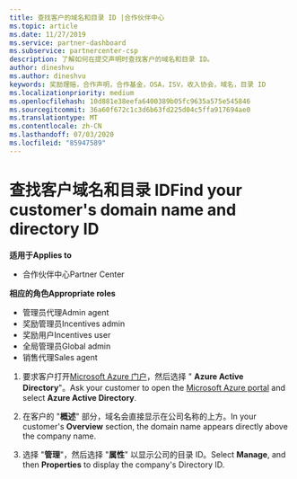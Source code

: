 ```yaml
---
title: 查找客户的域名和目录 ID |合作伙伴中心
ms.topic: article
ms.date: 11/27/2019
ms.service: partner-dashboard
ms.subservice: partnercenter-csp
description: 了解如何在提交声明时查找客户的域名和目录 ID。
author: dineshvu
ms.author: dineshvu
keywords: 奖励理赔，合作声明，合作基金，OSA，ISV，收入协会，域名，目录 ID
ms.localizationpriority: medium
ms.openlocfilehash: 10d881e38eefa6400389b05fc9635a575e545846
ms.sourcegitcommit: 36a60f672c1c3d6b63fd225d04c5ffa917694ae0
ms.translationtype: MT
ms.contentlocale: zh-CN
ms.lasthandoff: 07/03/2020
ms.locfileid: "85947589"
---
```

# <a name="find-your-customers-domain-name-and-directory-id"></a><span data-ttu-id="74361-104">查找客户域名和目录 ID</span><span class="sxs-lookup"><span data-stu-id="74361-104">Find your customer's domain name and directory ID</span></span>

<span data-ttu-id="74361-105">**适用于**</span><span class="sxs-lookup"><span data-stu-id="74361-105">**Applies to**</span></span>

- <span data-ttu-id="74361-106">合作伙伴中心</span><span class="sxs-lookup"><span data-stu-id="74361-106">Partner Center</span></span>

<span data-ttu-id="74361-107">**相应的角色**</span><span class="sxs-lookup"><span data-stu-id="74361-107">**Appropriate roles**</span></span>

- <span data-ttu-id="74361-108">管理员代理</span><span class="sxs-lookup"><span data-stu-id="74361-108">Admin agent</span></span>
- <span data-ttu-id="74361-109">奖励管理员</span><span class="sxs-lookup"><span data-stu-id="74361-109">Incentives admin</span></span>
- <span data-ttu-id="74361-110">奖励用户</span><span class="sxs-lookup"><span data-stu-id="74361-110">Incentives user</span></span>
- <span data-ttu-id="74361-111">全局管理员</span><span class="sxs-lookup"><span data-stu-id="74361-111">Global admin</span></span>
- <span data-ttu-id="74361-112">销售代理</span><span class="sxs-lookup"><span data-stu-id="74361-112">Sales agent</span></span>

1.  <span data-ttu-id="74361-113">要求客户打开[Microsoft Azure 门户](https://ms.portal.azure.com/#home)，然后选择 " **Azure Active Directory**"。</span><span class="sxs-lookup"><span data-stu-id="74361-113">Ask your customer to open the [Microsoft Azure portal](https://ms.portal.azure.com/#home) and select **Azure Active Directory**.</span></span> 

2.  <span data-ttu-id="74361-114">在客户的 "**概述**" 部分，域名会直接显示在公司名称的上方。</span><span class="sxs-lookup"><span data-stu-id="74361-114">In your customer's **Overview** section, the domain name appears directly above the company name.</span></span>  

3.  <span data-ttu-id="74361-115">选择 "**管理**"，然后选择 "**属性**" 以显示公司的目录 ID。</span><span class="sxs-lookup"><span data-stu-id="74361-115">Select **Manage**, and then **Properties** to display the company's Directory ID.</span></span>
